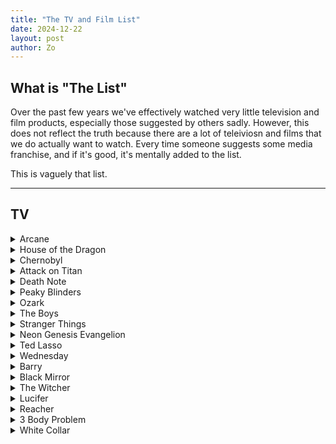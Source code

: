 ```yaml
---
title: "The TV and Film List"
date: 2024-12-22
layout: post
author: Zo
---
```


## What is "The List"

Over the past few years we've effectively watched very little television and film products, especially those suggested by others sadly. However, this does not reflect the truth because there are a lot of teleiviosn and films that we do actually want to watch. Every time someone suggests some media franchise, and if it's good, it's mentally added to the list.

This is vaguely that list.


---
## TV

<details>
<summary>Arcane</summary>
<br>
League of legends might be mid, but the music that comes from this and Valorant... shorts??? is very good.
Interested to watch.
</details>

<details>
<summary>House of the Dragon</summary>
<br>
Game of Thrones ended on a low note, but this series promises potentially more of the good parts from GOT. ++ the friends go wild over this one.
</details>

<details>
<summary>Chernobyl</summary>
<br>
Watched part of this in a physics class, unsure why we did this but. Seems interesting short Mini Series but still up there to watch.
</details>

<details>
<summary>Attack on Titan</summary>
<br>
People love their anime, this in particular is a large one. The problem in our eyes though is 98 episodes, although if it's good I suppose there can never be too much.
</details>

<details>
<summary>Death Note</summary>
<br>
This is an iconic one, we want to know why light yagimi hates dark yagami so much and why is L scared of M? Is it because she's played by Judi Dench?
</details>



<details>
<summary>Peaky Blinders</summary>
<br>
<img src="https://media1.tenor.com/m/NONmtoWdb8cAAAAd/cillianmurphygun-cillianmurphy.gif" width="400" height="400" />
Love this gif. Like what is he doing in the misty terrain? Why is he so angry. What's up with him?
</details>

<details>
<summary>Ozark</summary>
<br>
Jason Bateman was good in arrested development, Game night and maybe just maybe Ozark??
</details>

<details>
<summary>The Boys</summary>
<br>
We love an anti-hero superhero TV show. 
</details>


<details>
<summary>Stranger Things</summary>
<br>
An oh so suggested one, maybe we should get a haircut to look like character with mullet ice cream outfit man.
</details>

<details>
<summary>Neon Genesis Evangelion</summary>
<br>
Giant Robot.
</details>

<details>
<summary>Ted Lasso</summary>
<br>
Football idk not a big football guy but.
</details>



<details>
<summary>Wednesday</summary>
<br>
At this point feels like any TV show from the past 5 years is being included.
</details>

<details>
<summary>Barry</summary>
<br>
Bill Hader is a person. Sadly you can't play TV shows in CineNerdle2.
</details>

<details>
<summary>Black Mirror</summary>
<br>
To some extent this watching would be miserable. We get sad easily and techno future sad would be even sadder.
</details>

<details>
<summary>The Witcher</summary>
<br>
The one song is actually pretty good. Also, would be hoping gets us back into playing the Witcher 3 so we can cross that off the games we need to play.
</details>


<details>
<summary>Lucifer</summary>
<br>
Watched majority of the seasons just have the last half of the final season to watch. It's okkkk.
</details>


<details>
<summary>Reacher</summary>
<br>
I love street justice! 
</details>



<details>
<summary>3 Body Problem</summary>
<br>
I love China :( and text adapted from other countries.
</details>


<details>
<summary>White Collar</summary>
<br>
I love YouTube shorts.
</details>
